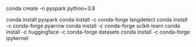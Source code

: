 conda create -n pyspark python=3.8

conda install pyspark
conda install -c conda-forge langdetect
conda install -c conda-forge pyarrow
conda install -c conda-forge scikit-learn
conda install -c huggingface -c conda-forge datasets
conda install -c conda-forge ipykernel